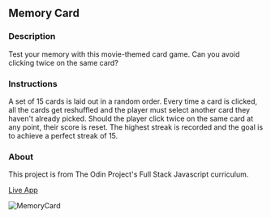 ## Memory Card
### Description
Test your memory with this movie-themed card game. Can you avoid clicking twice on the same card?
### Instructions
A set of 15 cards is laid out in a random order. Every time a card is clicked, all the cards get reshuffled and the player must select another card they haven't already picked. Should the player click twice on the same card at any point, their score is reset. The highest streak is recorded and the goal is to achieve a perfect streak of 15. 
### About
This project is from The Odin Project's Full Stack Javascript curriculum.

[Live App](https://romainyvernes.github.io/memory_card/)

![MemoryCard](https://user-images.githubusercontent.com/65140547/128113684-a28d1649-b2ef-4e9e-9284-ce809c70f799.png)

